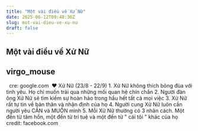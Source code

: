 ```yaml
---
title: "Một vài điều về Xử Nữ"
date: 2025-06-12T09:48:36Z
slug: mot-vai-dieu-ve-xu-nu
draft: false
---
```


## Một vài điều về Xử Nữ

## virgo_mouse

​ ​ ​cre: google.com​ ​ 
 ​♥ Xử Nữ (23/8 - 22/9)​ ​1. Xử Nữ không thích bông đùa với tình yêu. Họ chỉ muốn trải qua những mối quan hệ chín chắn​ ​2. Người đàn ông Xử Nữ sẽ tìm kiếm sự hoàn hảo trong hầu hết tất cả mọi việc​ ​3. Xử Nữ rất tự tin về bản thân và nhận định của họ​ ​4. Người cung Xử Nữ luôn cần người yêu CẦN và MUỐN mình​ ​5. Mỗi Xử Nữ thường có 3 nhân cách. Một đến từ tâm hồn, một đến từ trí tuệ và một đến từ " cái tôi " khác của họ​ ​ ​ ​credit: facebook.com​